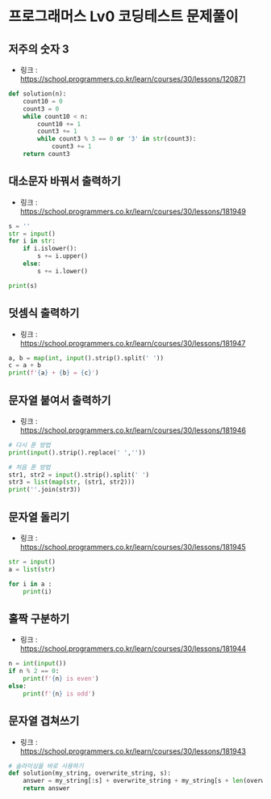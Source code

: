 # 프로그래머스 Lv0 코딩테스트 문제풀이

## 저주의 숫자 3

-   링크 : https://school.programmers.co.kr/learn/courses/30/lessons/120871

```python
def solution(n):
    count10 = 0
    count3 = 0
    while count10 < n:
        count10 += 1
        count3 += 1
        while count3 % 3 == 0 or '3' in str(count3):
            count3 += 1
    return count3
```


## 대소문자 바꿔서 출력하기

- 링크 : https://school.programmers.co.kr/learn/courses/30/lessons/181949

```python
s = ''
str = input()
for i in str:
    if i.islower():
        s += i.upper()
    else:
        s += i.lower()

print(s)
```


## 덧셈식 출력하기

- 링크 : https://school.programmers.co.kr/learn/courses/30/lessons/181947

```python
a, b = map(int, input().strip().split(' '))
c = a + b
print(f'{a} + {b} = {c}')
```


## 문자열 붙여서 출력하기
- 링크 : https://school.programmers.co.kr/learn/courses/30/lessons/181946

```python
# 다시 푼 방법
print(input().strip().replace(' ',''))

# 처음 푼 방법
str1, str2 = input().strip().split(' ')
str3 = list(map(str, (str1, str2)))
print(''.join(str3))
```


## 문자열 돌리기
- 링크 : https://school.programmers.co.kr/learn/courses/30/lessons/181945

```python
str = input()
a = list(str)

for i in a :
    print(i)
```


## 홀짝 구분하기
- 링크 : https://school.programmers.co.kr/learn/courses/30/lessons/181944

```python
n = int(input())
if n % 2 == 0:
    print(f'{n} is even')
else:
    print(f'{n} is odd')
```


## 문자열 겹쳐쓰기
- 링크 : https://school.programmers.co.kr/learn/courses/30/lessons/181943

```python
# 슬라이싱을 바로 사용하기
def solution(my_string, overwrite_string, s):
    answer = my_string[:s] + overwrite_string + my_string[s + len(overwrite_string):]
    return answer
```

